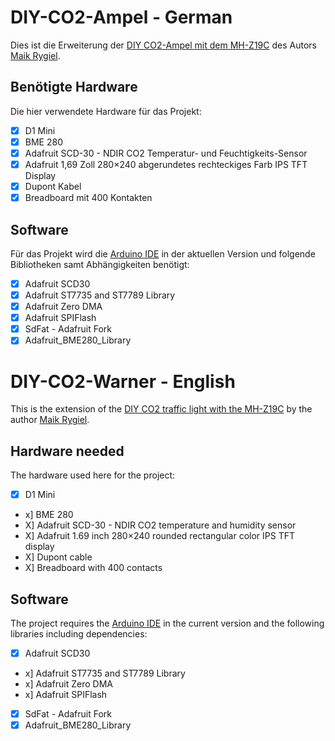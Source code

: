 # DIY-CO2-Ampel - German
Dies ist die Erweiterung der [DIY CO2-Ampel mit dem MH-Z19C](https://www.blog.berrybase.de/blog/2021/02/16/diy-co2-ampel-mit-dem-mh-z19c/) des Autors [Maik Rygiel](https://www.blog.berrybase.de/blog/author/maik-rygiel/).
## Benötigte Hardware
Die hier verwendete Hardware für das Projekt:
- [x] D1 Mini
- [x] BME 280
- [X] Adafruit SCD-30 - NDIR CO2 Temperatur- und Feuchtigkeits-Sensor 
- [X] Adafruit 1,69 Zoll 280×240 abgerundetes rechteckiges Farb IPS TFT Display 
- [X] Dupont Kabel
- [X]  Breadboard mit 400 Kontakten

## Software
Für das Projekt wird die [Arduino IDE](https://www.arduino.cc/en/software) in der aktuellen Version und folgende Bibliotheken samt Abhängigkeiten benötigt:
- [x]	Adafruit SCD30 
- [x] Adafruit ST7735 and ST7789 Library
- [x]	Adafruit Zero DMA
- [x]	Adafruit SPIFlash
- [x]	SdFat - Adafruit Fork
- [x]	Adafruit_BME280_Library

# DIY-CO2-Warner - English
This is the extension of the [DIY CO2 traffic light with the MH-Z19C](https://www.blog.berrybase.de/blog/2021/02/16/diy-co2-ampel-mit-dem-mh-z19c/) by the author [Maik Rygiel](https://www.blog.berrybase.de/blog/author/maik-rygiel/).
## Hardware needed
The hardware used here for the project:
- [x] D1 Mini
- x] BME 280
- X] Adafruit SCD-30 - NDIR CO2 temperature and humidity sensor 
- X] Adafruit 1.69 inch 280×240 rounded rectangular color IPS TFT display 
- X] Dupont cable
- X] Breadboard with 400 contacts

## Software
The project requires the [Arduino IDE](https://www.arduino.cc/en/software) in the current version and the following libraries including dependencies:
- [x] Adafruit SCD30 
- x] Adafruit ST7735 and ST7789 Library
- x] Adafruit Zero DMA
- x] Adafruit SPIFlash
- [x] SdFat - Adafruit Fork
- [x] Adafruit_BME280_Library
